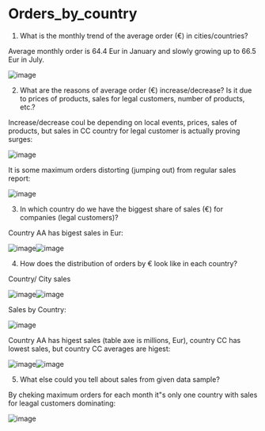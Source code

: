 # Orders_by_country

1. What is the monthly trend of the average order (€) in cities/countries?

Average monthly order is 64.4 Eur in January and slowly growing up to 66.5 Eur in July.

![image](https://user-images.githubusercontent.com/34160094/154797664-364846f4-04cb-4ea8-a37f-0de39122e2cc.png)

2. What are the reasons of average order (€) increase/decrease? Is it due to prices of products, sales for legal customers, number of products, etc.?

Increase/decrease coul be depending on local events, prices, sales of products, but sales in CC country for legal customer is actually proving surges:

![image](https://user-images.githubusercontent.com/34160094/154797698-62c6e85a-5af8-4f85-a356-70d52eeffc82.png)

It is some maximum orders distorting (jumping out) from regular sales report:

![image](https://user-images.githubusercontent.com/34160094/154797714-f1439830-14cf-42c4-a36f-0edff4cb61d2.png)

3. In which country do we have the biggest share of sales (€) for companies (legal customers)?

Country AA has bigest sales in Eur:

![image](https://user-images.githubusercontent.com/34160094/154745742-fe13afe9-4aa1-4e98-a341-3f13a0b3e3ac.png)![image](https://user-images.githubusercontent.com/34160094/154798035-89ad57ea-d444-4e63-a418-30072ccf9b6e.png)

4. How does the distribution of orders by € look like in each country?

Country/ City sales

![image](https://user-images.githubusercontent.com/34160094/154744754-60671cae-ceef-4b85-8056-840d6970181d.png)![image](https://user-images.githubusercontent.com/34160094/154797921-4f3c827e-4f54-4cbc-b7fe-4098457faf52.png)

Sales by Country:

![image](https://user-images.githubusercontent.com/34160094/154798021-b37e0c3d-5d52-4513-92ab-0fa73afe3333.png)


Country AA has higest sales (table axe is millions, Eur), country CC has lowest sales, but country CC averages are higest:

![image](https://user-images.githubusercontent.com/34160094/154745384-4185d74c-e1d2-4ef5-b5cd-40faf1fc07bd.png)![image](https://user-images.githubusercontent.com/34160094/154745557-7c2705e9-c89f-45a9-a164-0ccfce0b1dc7.png)

5. What else could you tell about sales from given data sample?

By cheking maximum orders for each month it"s only one country with sales for leagal customers dominating:

![image](https://user-images.githubusercontent.com/34160094/154795868-964fed8f-eea0-42e6-86a8-33cec1ae6bd0.png)









